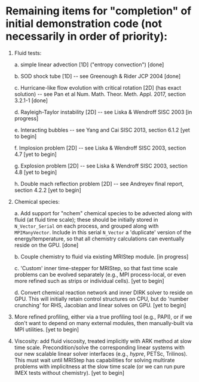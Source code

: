 # Remaining items for "completion" of initial demonstration code (not necessarily in order of priority):

1. Fluid tests:

   a. simple linear advection [1D] ("entropy convection")  [done]

   b. SOD shock tube [1D] -- see Greenough & Rider JCP 2004  [done]

   c. Hurricane-like flow evolution with critical rotation [2D] (has
      exact solution) -- see Pan et al Num. Math. Theor. Meth. Appl. 2017,
      section 3.2.1-1  [done]

   d. Rayleigh-Taylor instability [2D] -- see Liska & Wendroff SISC
      2003 [in progress]

   e. Interacting bubbles -- see Yang and Cai SISC 2013, section 6.1.2
      [yet to begin]

   f. Implosion problem [2D] -- see Liska & Wendroff SISC 2003, section
      4.7  [yet to begin]

   g. Explosion problem [2D] -- see Liska & Wendroff SISC 2003, section
      4.8  [yet to begin]

   h. Double mach reflection problem [2D] -- see Andreyev final report,
      section 4.2.2  [yet to begin]

2. Chemical species:

   a. Add support for "nchem" chemical species to be advected along with
      fluid (at fluid time scale); these should be initially stored in
      `N_Vector_Serial` on each process, and grouped along with
      `MPIManyVector`.  Include in this serial `N_Vector` a
      'duplicate' version of the energy/temperature, so that all
      chemistry calculations can eventually reside on the GPU. [done]

   b. Couple chemistry to fluid via existing MRIStep module. [in progress]

   c. 'Custom' inner time-stepper for MRIStep, so that fast time scale
      problems can be evolved separately (e.g., MPI process-local, or
      even more refined such as strips or individual cells).  [yet to begin]

   d. Convert chemical reaction network and inner DIRK solver to reside
      on GPU.  This will initially retain control structures on CPU,
      but do 'number crunching' for RHS, Jacobian and linear solves on
      GPU.  [yet to begin]

3. More refined profiling, either via a true profiling tool (e.g.,
   PAPI), or if we don't want to depend on many external modules, then
   manually-built via MPI utilities.  [yet to begin]

4. Viscosity: add fluid viscosity, treated implicitly with ARK method
   at slow time scale.  Precondition/solve the corresponding linear
   systems with our new scalable linear solver interfaces (e.g.,
   *hypre*, PETSc, Trilinos).  This must wait until MRIStep has
   capabilities for solving multirate problems with implicitness at
   the slow time scale (or we can run pure IMEX tests without
   chemistry).  [yet to begin]

